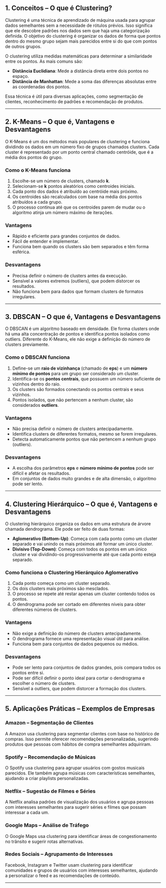 ## 1. Conceitos – O que é Clustering?  

Clustering é uma técnica de aprendizado de máquina usada para agrupar dados semelhantes sem a necessidade de rótulos prévios. Isso significa que ele descobre padrões nos dados sem que haja uma categorização definida. O objetivo do clustering é organizar os dados de forma que pontos dentro do mesmo grupo sejam mais parecidos entre si do que com pontos de outros grupos.  

O clustering utiliza medidas matemáticas para determinar a similaridade entre os pontos. As mais comuns são:  

* **Distância Euclidiana**: Mede a distância direta entre dois pontos no espaço.  
* **Distância de Manhattan**: Mede a soma das diferenças absolutas entre as coordenadas dos pontos.  

Essa técnica é útil para diversas aplicações, como segmentação de clientes, reconhecimento de padrões e recomendação de produtos.  

---

## 2. K-Means – O que é, Vantagens e Desvantagens  

O K-Means é um dos métodos mais populares de clustering e funciona dividindo os dados em um número fixo de grupos chamados clusters. Cada cluster é representado por um ponto central chamado centróide, que é a média dos pontos do grupo.  

### Como o K-Means funciona  

1. Escolhe-se um número de clusters, chamado **k**.  
2. Selecionam-se **k** pontos aleatórios como centroides iniciais.  
3. Cada ponto dos dados é atribuído ao centróide mais próximo.  
4. Os centroides são recalculados com base na média dos pontos atribuídos a cada grupo.  
5. O processo continua até que os centroides parem de mudar ou o algoritmo atinja um número máximo de iterações.  

### Vantagens  

* Rápido e eficiente para grandes conjuntos de dados.  
* Fácil de entender e implementar.  
* Funciona bem quando os clusters são bem separados e têm forma esférica.  

### Desvantagens  

* Precisa definir o número de clusters antes da execução.  
* Sensível a valores extremos (outliers), que podem distorcer os resultados.  
* Não funciona bem para dados que formam clusters de formatos irregulares.  

---

## 3. DBSCAN – O que é, Vantagens e Desvantagens  

O DBSCAN é um algoritmo baseado em densidade. Ele forma clusters onde há uma alta concentração de pontos e identifica pontos isolados como outliers. Diferente do K-Means, ele não exige a definição do número de clusters previamente.  

### Como o DBSCAN funciona  

1. Define-se um **raio de vizinhança** (chamado de **eps**) e um **número mínimo de pontos** para um grupo ser considerado um cluster.  
2. Identifica-se os **pontos centrais**, que possuem um número suficiente de vizinhos dentro do raio.  
3. Os clusters são formados conectando os pontos centrais e seus vizinhos.  
4. Pontos isolados, que não pertencem a nenhum cluster, são considerados **outliers**.  

### Vantagens  

* Não precisa definir o número de clusters antecipadamente.  
* Identifica clusters de diferentes formatos, mesmo se forem irregulares.  
* Detecta automaticamente pontos que não pertencem a nenhum grupo (outliers).  

### Desvantagens  

* A escolha dos parâmetros **eps** e **número mínimo de pontos** pode ser difícil e afetar os resultados.  
* Em conjuntos de dados muito grandes e de alta dimensão, o algoritmo pode ser lento.  

---

## 4. Clustering Hierárquico – O que é, Vantagens e Desvantagens  

O clustering hierárquico organiza os dados em uma estrutura de árvore chamada dendrograma. Ele pode ser feito de duas formas:  

* **Aglomerativo (Bottom-Up)**: Começa com cada ponto como um cluster separado e vai unindo os mais próximos até formar um único cluster.  
* **Divisivo (Top-Down)**: Começa com todos os pontos em um único cluster e vai dividindo-os progressivamente até que cada ponto esteja separado.  

### Como funciona o Clustering Hierárquico Aglomerativo  

1. Cada ponto começa como um cluster separado.  
2. Os dois clusters mais próximos são mesclados.  
3. O processo se repete até restar apenas um cluster contendo todos os pontos.  
4. O dendrograma pode ser cortado em diferentes níveis para obter diferentes números de clusters.  

### Vantagens  

* Não exige a definição do número de clusters antecipadamente.  
* O dendrograma fornece uma representação visual útil para análise.  
* Funciona bem para conjuntos de dados pequenos ou médios.  

### Desvantagens  

* Pode ser lento para conjuntos de dados grandes, pois compara todos os pontos entre si.  
* Pode ser difícil definir o ponto ideal para cortar o dendrograma e escolher o número de clusters.  
* Sensível a outliers, que podem distorcer a formação dos clusters.  

---

## 5. Aplicações Práticas – Exemplos de Empresas  

### Amazon – Segmentação de Clientes  

A Amazon usa clustering para segmentar clientes com base no histórico de compras. Isso permite oferecer recomendações personalizadas, sugerindo produtos que pessoas com hábitos de compra semelhantes adquiriram.  

### Spotify – Recomendação de Músicas  

O Spotify usa clustering para agrupar usuários com gostos musicais parecidos. Ele também agrupa músicas com características semelhantes, ajudando a criar playlists personalizadas.  

### Netflix – Sugestão de Filmes e Séries  

A Netflix analisa padrões de visualização dos usuários e agrupa pessoas com interesses semelhantes para sugerir séries e filmes que possam interessar a cada um.  

### Google Maps – Análise de Tráfego  

O Google Maps usa clustering para identificar áreas de congestionamento no trânsito e sugerir rotas alternativas.  

### Redes Sociais – Agrupamento de Interesses  

Facebook, Instagram e Twitter usam clustering para identificar comunidades e grupos de usuários com interesses semelhantes, ajudando a personalizar o feed e as recomendações de conteúdo.  

---

